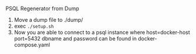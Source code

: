 PSQL Regenerator from Dump

1. Move a dump file to ./dump/
2. exec `./setup.sh`
3. Now you are able to connect to a psql instance where host=docker-host port=5432 dbname and password can be found in docker-compose.yaml
